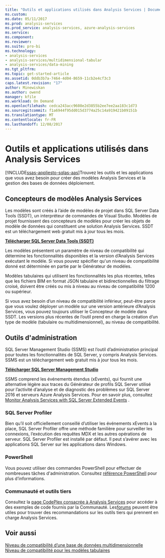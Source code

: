 ```yaml
---
title: "Outils et applications utilisés dans Analysis Services | Documents Microsoft"
ms.custom: 
ms.date: 05/11/2017
ms.prod: analysis-services
ms.prod_service: analysis-services, azure-analysis-services
ms.service: 
ms.component: 
ms.reviewer: 
ms.suite: pro-bi
ms.technology:
- analysis-services
- analysis-services/multidimensional-tabular
- analysis-services/data-mining
ms.tgt_pltfrm: 
ms.topic: get-started-article
ms.assetid: 0ddb3b7a-7464-4d04-8659-11cb2e4cf3c3
caps.latest.revision: "17"
author: Minewiskan
ms.author: owend
manager: kfile
ms.workload: On Demand
ms.openlocfilehash: cedca243acc9608e2d3855b2ee7ee2aa183c1d73
ms.sourcegitcommit: f1a6944f95dd015d3774a25c14a919421b09151b
ms.translationtype: MT
ms.contentlocale: fr-FR
ms.lasthandoff: 12/08/2017
---
```

# <a name="tools-and-applications-used-in-analysis-services"></a>Outils et applications utilisés dans Analysis Services
[!INCLUDE[ssas-appliesto-sqlas-aas](../includes/ssas-appliesto-sqlas-aas.md)]Trouvez les outils et les applications que vous avez besoin pour créer des modèles Analysis Services et la gestion des bases de données déploiement.  
  
## <a name="analysis-services-model-designers"></a>Concepteurs de modèles Analysis Services  
 Les modèles sont créés à l’aide de modèles de projet dans SQL Server Data Tools (SSDT), un interpréteur de commandes de Visual Studio. Modèles de projet fournissent des concepteurs de modèles pour créer les objets de modèle de données qui constituent une solution Analysis Services. SSDT est un téléchargement web gratuit mis à jour tous les mois.

 **[Télécharger SQL Server Data Tools (SSDT)](https://docs.microsoft.com/sql/ssdt/download-sql-server-data-tools-ssdt)** 
  
 Les modèles présentent un paramètre de niveau de compatibilité qui détermine les fonctionnalités disponibles et la version d’Analysis Services exécutant le modèle.  Si vous pouvez spécifier qu'un niveau de compatibilité donné est déterminée en partie par le Générateur de modèles.  
  
 Modèles tabulaires qui utilisent les fonctionnalités les plus récentes, telles que les fichiers BIM en format JSON tabulaire et bidirectionnelles du filtrage croisé, doivent être créés ou mis à niveau au niveau de compatibilité 1200 ou supérieur.  
  
 Si vous avez besoin d’un niveau de compatibilité inférieur, peut-être parce que vous voulez déployer un modèle sur une version antérieure d’Analysis Services, vous pouvez toujours utiliser le Concepteur de modèle dans SSDT. Les versions plus récentes de l’outil prend en charge la création d’un type de modèle (tabulaire ou multidimensionnel), au niveau de compatibilité.   

## <a name="administrative-tools"></a>Outils d'administration  
  
 SQL Server Management Studio (SSMS) est l’outil d’administration principal pour toutes les fonctionnalités de SQL Server, y compris Analysis Services. SSMS est un téléchargement web gratuit mis à jour tous les mois. 
  
**[Télécharger SQL Server Management Studio](../ssms/download-sql-server-management-studio-ssms.md)** 
  
 SSMS comprend les événements étendus (xEvents), qui fournit une alternative légère aux traces du Générateur de profils SQL Server utilisé pour l’activité d’analyse et de diagnostic des problèmes sur SQL Server 2016 et serveurs Azure Analysis Services. Pour en savoir plus, consultez [Monitor Analysis Services with SQL Server Extended Events](../analysis-services/instances/monitor-analysis-services-with-sql-server-extended-events.md) .  
  
### <a name="sql-server-profiler"></a>SQL Server Profiler  
 Bien qu’il soit officiellement conseillé d’utiliser les événements xEvents à la place, SQL Server Profiler offre une méthode familière pour surveiller les connexions, l’exécution des requêtes MDX et les autres opérations de serveur. SQL Server Profiler est installé par défaut. Il peut s’avérer avec les applications SQL Server sur les applications dans Windows.  
  
### <a name="powershell"></a>PowerShell  
 Vous pouvez utiliser des commandes PowerShell pour effectuer de nombreuses tâches d'administration. Consultez [référence PowerShell](../analysis-services/powershell/analysis-services-powershell-reference.md) pour plus d’informations.  
  
### <a name="community-and-third-party-tools"></a>Communauté et outils tiers  
 Consultez la [page CodePlex consacrée à Analysis Services](http://sqlsrvanalysissrvcs.codeplex.com/) pour accéder à des exemples de code fournis par la Communauté. Les[forums](http://social.msdn.microsoft.com/Forums/sqlserver/home?forum=sqlanalysisservices) peuvent être utiles pour trouver des recommandations sur les outils tiers qui prennent en charge Analysis Services.  
  
## <a name="see-also"></a>Voir aussi  
 [Niveau de compatibilité d’une base de données multidimensionnelle](../analysis-services/multidimensional-models/compatibility-level-of-a-multidimensional-database-analysis-services.md)   
 [Niveau de compatibilité pour les modèles tabulaires](../analysis-services/tabular-models/compatibility-level-for-tabular-models-in-analysis-services.md)  
  
  
